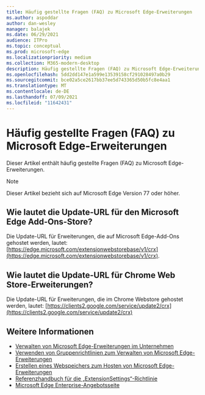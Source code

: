 ```yaml
---
title: Häufig gestellte Fragen (FAQ) zu Microsoft Edge-Erweiterungen
ms.author: aspoddar
author: dan-wesley
manager: balajek
ms.date: 06/29/2021
audience: ITPro
ms.topic: conceptual
ms.prod: microsoft-edge
ms.localizationpriority: medium
ms.collection: M365-modern-desktop
description: Häufig gestellte Fragen (FAQ) zu Microsoft Edge-Erweiterungen
ms.openlocfilehash: 5dd2dd147e1a599e13539158cf291028497a0b29
ms.sourcegitcommit: bce02a5ce2617bb37ee5d743365d50b5fc8e4aa1
ms.translationtype: MT
ms.contentlocale: de-DE
ms.lasthandoff: 07/09/2021
ms.locfileid: "11642431"
---
```

# <a name="faq-for-microsoft-edge-extensions"></a>Häufig gestellte Fragen (FAQ) zu Microsoft Edge-Erweiterungen

Dieser Artikel enthält häufig gestellte Fragen (FAQ) zu Microsoft Edge-Erweiterungen.

> [!NOTE]
> Dieser Artikel bezieht sich auf Microsoft Edge Version 77 oder höher.

## <a name="what-is-the-update-url-for-the-microsoft-edge-add-ons-store"></a>Wie lautet die Update-URL für den Microsoft Edge Add-Ons-Store?

Die Update-URL für Erweiterungen, die auf Microsoft Edge-Add-Ons gehostet werden, lautet: [https://edge.microsoft.com/extensionwebstorebase/v1/crx](https://edge.microsoft.com/extensionwebstorebase/v1/crx).

## <a name="what-is-the-update-url-for-chrome-web-store-extensions"></a>Wie lautet die Update-URL für Chrome Web Store-Erweiterungen?

Die Update-URL für Erweiterungen, die im Chrome Webstore gehostet werden, lautet: [https://clients2.google.com/service/update2/crx](https://clients2.google.com/service/update2/crx)

## <a name="see-also"></a>Weitere Informationen

- [Verwalten von Microsoft Edge-Erweiterungen im Unternehmen](microsoft-edge-manage-extensions.md)
- [Verwenden von Gruppenrichtlinien zum Verwalten von Microsoft Edge-Erweiterungen](microsoft-edge-manage-extensions-policies.md)
- [Erstellen eines Webspeichers zum Hosten von Microsoft Edge-Erweiterungen](microsoft-edge-manage-extensions-webstore.md)
- [Referenzhandbuch für die „ExtensionSettings“-Richtlinie](microsoft-edge-manage-extensions-ref-guide.md)
- [Microsoft Edge Enterprise-Angebotsseite](https://aka.ms/EdgeEnterprise)
